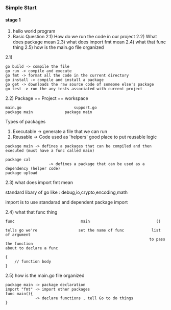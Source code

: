 ### Simple Start 

#### stage 1 

1) hello world program 
2) Basic Question
   2.1) How do we run the code in our project
   2.2) What does package mean
   2.3) what does import fmt mean 
   2.4) what that func thing
   2.5) how is the main.go file organized

2.1) 
```
go build -> compile the file
go run -> compile and execute
go fmt -> format all the code in the current directory
go install -> compile and install a package
go get -> downloads the raw source code of someone else's package
go test -> run the any tests associated with current project
```

2.2) 
Package == Project == workspace

```
main.go                       support.go
package main              package main
```
Types of packages

1) Executable -> generate a file that we can run
2) Reusable -> Code used as 'helpers' good place to put reusable logic

 ```
package main -> defines a packages that can be compiled and then executed (must have a func called main)

package cal
                    -> defines a package that can be used as a dependency (helper code)
package upload 
 ```

2.3) what does import fmt mean 

standard libary of go 
like : debug,io,crypto,encoding,math

import is to use standarad and dependent package import


2.4) what that func thing

```
func                             main                             ()

tells go we're                  set the name of func            list of argument 
                                                               to pass the function 
about to declare a func

{
    // function body
}
```

2.5) how is the main.go file organized

```
package main -> package declaration 
import "fmt" -> import other packages
func main(){
             -> declare functions , tell Go to do things
}
```
